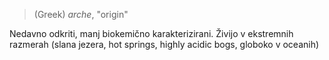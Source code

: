 >(Greek) *arche*, "origin"

Nedavno odkriti, manj biokemično karakterizirani. Živijo v ekstremnih razmerah (slana jezera, hot springs, highly acidic bogs, globoko v oceanih)